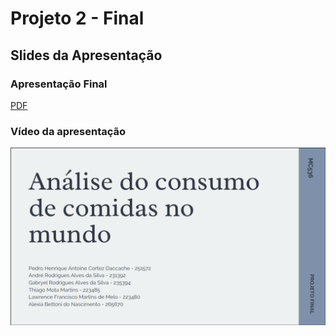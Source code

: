 # Projeto 2 - Final
## Slides da Apresentação
### Apresentação Final
[PDF](./assets/apresentacao_final.pdf)
### Vídeo da apresentação
[![Apresentação Projeto Final GPALT](./assets/video_cover.png)](./assets/video_apresentacao.mp4 "Apresentação Projeto Final GPALT")
